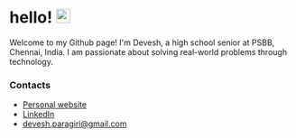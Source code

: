 

# hello! <img src="https://media.giphy.com/media/hvRJCLFzcasrR4ia7z/giphy.gif" width="25px">

Welcome to my Github page! I'm Devesh, a high school senior at PSBB, Chennai, India. I am passionate about solving real-world problems through technology.

### Contacts
* [Personal website](https://deveshparagiri.com/)
* [LinkedIn](https://www.linkedin.com/in/devesh-paragiri-96b593212/)
* devesh.paragiri@gmail.com
